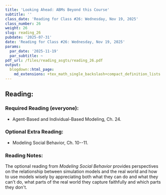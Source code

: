 ```yaml
---
title: 'Looking Ahead: ABMs Beyond this Course'
subtitle: ''
class_date: 'Reading for Class #26: Wednesday, Nov 19, 2025'
class_number: 26
weight: 26
slug: reading_26
pubdate: '2025-07-31'
date: 'Reading for Class #26: Wednesday, Nov 19, 2025'
params:
  par_date: '2025-11-19'
  par_subtitle: ~
pdf_url: /files/reading_asgts/reading_26.pdf
output:
  blogdown::html_page:
    md_extensions: +tex_math_single_backslash+compact_definition_lists
---
```

## Reading:

### Required Reading (everyone):

* Agent-Based and Individual-Based Modeling, Ch. 24.

### Optional Extra Reading:

* Modeling Social Behavior, Ch. 10--11.

### Reading Notes:

The optional reading from _Modeling Social Behavior_ provides perspectives on the relationship between simulation models and the real world and how to use models wisely by appreciating both what they can do and what they can't do, what parts of the real world they capture faithfully and which parts they don't.
